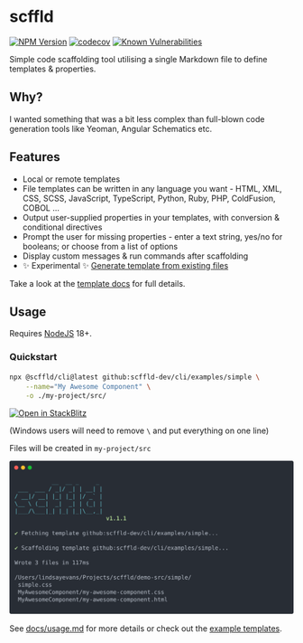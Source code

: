 # scffld

[![NPM Version](https://img.shields.io/npm/v/%scffld%2Fcli)](https://www.npmjs.com/package/@scffld/cli)
[![codecov](https://codecov.io/gh/scffld-dev/cli/graph/badge.svg?token=ERAIXQNUZF)](https://codecov.io/gh/scffld-dev/cli)
[![Known Vulnerabilities](https://snyk.io/test/github/scffld-dev/cli/badge.svg)](https://snyk.io/test/github/scffld-dev/cli)

Simple code scaffolding tool utilising a single Markdown file to define templates & properties.

## Why?

I wanted something that was a bit less complex than full-blown code generation tools like Yeoman, Angular Schematics etc.

## Features

- Local or remote templates
- File templates can be written in any language you want - HTML, XML, CSS, SCSS, JavaScript, TypeScript, Python, Ruby, PHP, ColdFusion, COBOL ...
- Output user-supplied properties in your templates, with conversion & conditional directives
- Prompt the user for missing properties - enter a text string, yes/no for booleans; or choose from a list of options
- Display custom messages & run commands after scaffolding
- ✨ Experimental ✨ [Generate template from existing files](./docs/generator.md)

Take a look at the [template docs](./docs/templates.md) for full details.

## Usage

Requires [NodeJS](https://nodejs.org/) 18+.

### Quickstart

```sh
npx @scffld/cli@latest github:scffld-dev/cli/examples/simple \
    --name="My Awesome Component" \
    -o ./my-project/src/
```

[![Open in StackBlitz](https://developer.stackblitz.com/img/open_in_stackblitz_small.svg)](https://stackblitz.com/edit/scffld-quickstart?file=README.md)

(Windows users will need to remove `\` and put everything on one line)

Files will be created in `my-project/src`

![Example of command output](./docs/screenshot.svg)

See [docs/usage.md](./docs/usage.md) for more details or check out the [example templates](./examples/).
